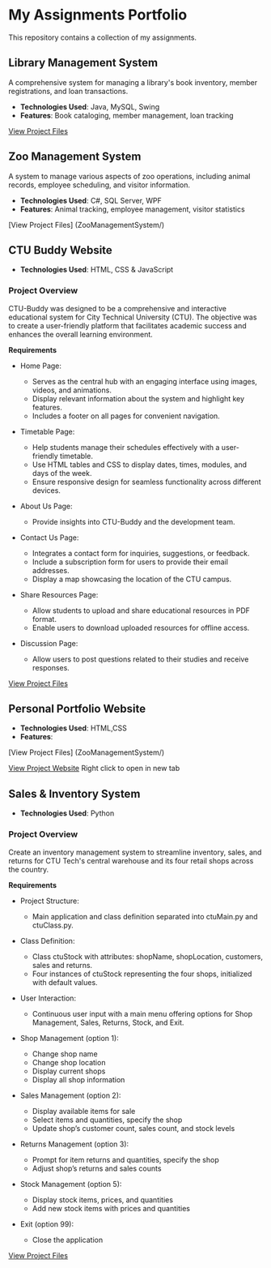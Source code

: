 # My Assignments Portfolio
This repository contains a collection of my assignments.

## Library Management System
A comprehensive system for managing a library's book inventory, member registrations, and loan transactions.
- **Technologies Used**: Java, MySQL, Swing
- **Features**: Book cataloging, member management, loan tracking

[View Project Files](LibraryManagementSystem/)

## Zoo Management System
A system to manage various aspects of zoo operations, including animal records, employee scheduling, and visitor information.
- **Technologies Used**: C#, SQL Server, WPF
- **Features**: Animal tracking, employee management, visitor statistics

[View Project Files] (ZooManagementSystem/)

## CTU Buddy Website
- **Technologies Used**: HTML, CSS & JavaScript
  
### Project Overview   
CTU-Buddy was designed to be a comprehensive and interactive educational system for City Technical University (CTU). The objective was to create a user-friendly platform that facilitates academic success and enhances the overall learning environment.

**Requirements**
- Home Page:
  * Serves as the central hub with an engaging interface using images, videos, and animations.
  * Display relevant information about the system and highlight key features.
  * Includes a footer on all pages for convenient navigation.
    
- Timetable Page:
  * Help students manage their schedules effectively with a user-friendly timetable.
  * Use HTML tables and CSS to display dates, times, modules, and days of the week.
  * Ensure responsive design for seamless functionality across different devices.
    
- About Us Page:
  * Provide insights into CTU-Buddy and the development team.

- Contact Us Page:
  * Integrates a contact form for inquiries, suggestions, or feedback.
  * Include a subscription form for users to provide their email addresses.
  * Display a map showcasing the location of the CTU campus.
    
- Share Resources Page:
  * Allow students to upload and share educational resources in PDF format.
  * Enable users to download uploaded resources for offline access.

- Discussion Page:
  * Allow users to post questions related to their studies and receive responses.

[View Project Files](CTU-Buddy/)

## Personal Portfolio Website

- **Technologies Used**: HTML,CSS
- **Features**:

[View Project Files] (ZooManagementSystem/)

[View Project Website](http://simone-portfolio.infinityfreeapp.com/?i=1) Right click to open in new tab

## Sales & Inventory System

- **Technologies Used**: Python

### Project Overview    
Create an inventory management system to streamline inventory, sales, and returns for CTU Tech's central warehouse and its four retail shops across the country.

**Requirements** 
- Project Structure:
   * Main application and class definition separated into ctuMain.py and ctuClass.py.
     
- Class Definition:
   * Class ctuStock with attributes: shopName, shopLocation, customers, sales and returns.
   * Four instances of ctuStock representing the four shops, initialized with default values.

- User Interaction:
   * Continuous user input with a main menu offering options for Shop Management, Sales, Returns, Stock, and Exit.

- Shop Management (option 1):
   * Change shop name
   * Change shop location
   * Display current shops
   * Display all shop information

- Sales Management (option 2):
   * Display available items for sale
   * Select items and quantities, specify the shop
   * Update shop’s customer count, sales count, and stock levels

- Returns Management (option 3):
   * Prompt for item returns and quantities, specify the shop
   * Adjust shop’s returns and sales counts

- Stock Management (option 5):
   * Display stock items, prices, and quantities
   * Add new stock items with prices and quantities

- Exit (option 99):
   * Close the application

[View Project Files](Sales&InventorySystem/)
